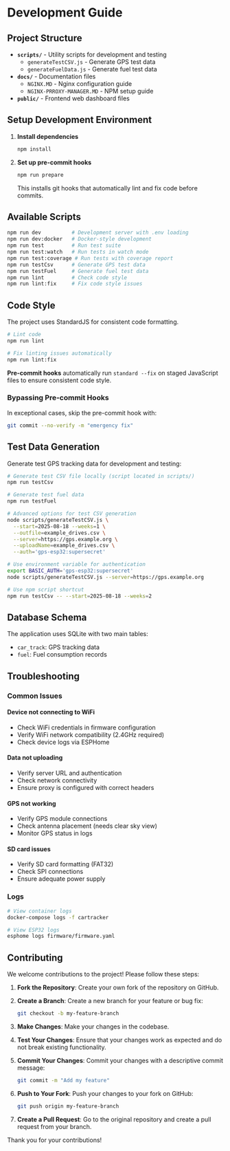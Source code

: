 # Development Guide

## Project Structure

- **`scripts/`** - Utility scripts for development and testing
  - `generateTestCSV.js` - Generate GPS test data
  - `generateFuelData.js` - Generate fuel test data
- **`docs/`** - Documentation files
  - `NGINX.MD` - Nginx configuration guide  
  - `NGINX-PRROXY-MANAGER.MD` - NPM setup guide
- **`public/`** - Frontend web dashboard files

## Setup Development Environment

1. **Install dependencies**

   ```bash
   npm install
   ```

2. **Set up pre-commit hooks**

   ```bash
   npm run prepare
   ```

   This installs git hooks that automatically lint and fix code before commits.

## Available Scripts

```bash
npm run dev          # Development server with .env loading
npm run dev:docker   # Docker-style development
npm run test         # Run test suite
npm run test:watch   # Run tests in watch mode 
npm run test:coverage # Run tests with coverage report
npm run testCsv      # Generate GPS test data
npm run testFuel     # Generate fuel test data
npm run lint         # Check code style
npm run lint:fix     # Fix code style issues
```

## Code Style

The project uses StandardJS for consistent code formatting.

```bash
# Lint code
npm run lint

# Fix linting issues automatically
npm run lint:fix
```

**Pre-commit hooks** automatically run `standard --fix` on staged JavaScript files to ensure consistent code style.

### Bypassing Pre-commit Hooks

In exceptional cases, skip the pre-commit hook with:

```bash
git commit --no-verify -m "emergency fix"
```

## Test Data Generation

Generate test GPS tracking data for development and testing:

```bash
# Generate test CSV file locally (script located in scripts/)
npm run testCsv

# Generate test fuel data
npm run testFuel

# Advanced options for test CSV generation
node scripts/generateTestCSV.js \
  --start=2025-08-18 --weeks=1 \
  --outfile=example_drives.csv \
  --server=https://gps.example.org \
  --uploadName=example_drives.csv \
  --auth='gps-esp32:supersecret'

# Use environment variable for authentication
export BASIC_AUTH='gps-esp32:supersecret'
node scripts/generateTestCSV.js --server=https://gps.example.org

# Use npm script shortcut
npm run testCsv -- --start=2025-08-18 --weeks=2
```

## Database Schema

The application uses SQLite with two main tables:

- `car_track`: GPS tracking data
- `fuel`: Fuel consumption records

## Troubleshooting

### Common Issues

#### Device not connecting to WiFi

- Check WiFi credentials in firmware configuration
- Verify WiFi network compatibility (2.4GHz required)
- Check device logs via ESPHome

#### Data not uploading

- Verify server URL and authentication
- Check network connectivity
- Ensure proxy is configured with correct headers

#### GPS not working

- Verify GPS module connections
- Check antenna placement (needs clear sky view)
- Monitor GPS status in logs

#### SD card issues

- Verify SD card formatting (FAT32)
- Check SPI connections
- Ensure adequate power supply

### Logs

```bash
# View container logs
docker-compose logs -f cartracker

# View ESP32 logs
esphome logs firmware/firmware.yaml
```

## Contributing

We welcome contributions to the project! Please follow these steps:

1. **Fork the Repository**: Create your own fork of the repository on GitHub.

2. **Create a Branch**: Create a new branch for your feature or bug fix:

   ```bash
   git checkout -b my-feature-branch
   ```

3. **Make Changes**: Make your changes in the codebase.

4. **Test Your Changes**: Ensure that your changes work as expected and do not break existing functionality.

5. **Commit Your Changes**: Commit your changes with a descriptive commit message:

   ```bash
   git commit -m "Add my feature"
   ```

6. **Push to Your Fork**: Push your changes to your fork on GitHub:

   ```bash
   git push origin my-feature-branch
   ```

7. **Create a Pull Request**: Go to the original repository and create a pull request from your branch.

Thank you for your contributions!
